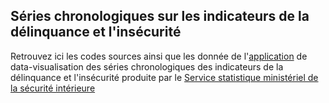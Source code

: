 ## Séries chronologiques sur les indicateurs de la délinquance et l'insécurité 
Retrouvez ici les codes sources ainsi que les donnée de l'[application](https://ssmsi.shinyapps.io/serieschronologiques/?_ga=2.142775413.1139503607.1655711864-1390906080.1641651749) de data-visualisation des séries chronologiques des indicateurs de la 
délinquance et l'insécurité produite par le [Service statistique ministériel de la sécurité intérieure](https://www.interieur.gouv.fr/Interstats/Qui-sommes-nous)
